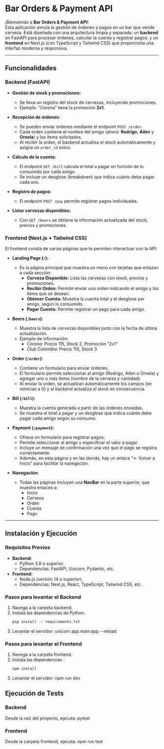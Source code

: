 # Bar Orders & Payment API

¡Bienvenido a **Bar Orders & Payment API**!  
Esta aplicación simula la gestión de órdenes y pagos en un bar que vende cerveza. Está diseñada con una arquitectura limpia y separada: un **backend** en FastAPI para procesar órdenes, calcular la cuenta y registrar pagos, y un **frontend** en Next.js (con TypeScript y Tailwind CSS) que proporciona una interfaz moderna y responsiva.

---

## Funcionalidades

### Backend (FastAPI)
- **Gestión de stock y promociones:**  
  - Se lleva un registro del stock de cervezas, incluyendo promociones.  
  - Ejemplo: "Corona" tiene la promoción **2x1**.

- **Recepción de órdenes:**  
  - Se pueden enviar órdenes mediante el endpoint `POST /order`.
  - Cada orden contiene el nombre del amigo (ahora: **Rodrigo**, **Ailen** y **Ornela**) y los ítems solicitados.
  - Al recibir la orden, el backend actualiza el stock automáticamente y asigna un `order_id` único.

- **Cálculo de la cuenta:**  
  - El endpoint `GET /bill` calcula el total a pagar en función de lo consumido por cada amigo.
  - Se incluye un desglose (breakdown) que indica cuánto debe pagar cada uno.

- **Registro de pagos:**  
  - El endpoint `POST /pay` permite registrar pagos individuales.

- **Listar cervezas disponibles:**  
  - Con `GET /beers` se obtiene la información actualizada del stock, precios y promociones.

### Frontend (Next.js + Tailwind CSS)
El frontend consta de varias páginas que te permiten interactuar con la API:

- **Landing Page (`/`):**  
  - Es la página principal que muestra un menú con tarjetas que enlazan a cada sección:
    - **Cerveza Disponible:** Lista las cervezas con stock, precios y promociones.
    - **Recibir Orden:** Permite enviar una orden indicando el amigo y los ítems que se desean.
    - **Obtener Cuenta:** Muestra la cuenta total y el desglose por amigo, según lo consumido.
    - **Pagar Cuenta:** Permite registrar un pago para cada amigo.

- **Beers (`/beers`):**  
  - Muestra la lista de cervezas disponibles junto con la fecha de última actualización.
  - Ejemplo de información:  
    - *Corona*: Precio 115, Stock 2, Promoción "2x1"  
    - *Club Colombia*: Precio 110, Stock 3

- **Order (`/order`):**  
  - Contiene un formulario para enviar órdenes.  
  - El formulario permite seleccionar al amigo (Rodrigo, Ailen o Ornela) y agregar uno o más ítems (nombre de la cerveza y cantidad).
  - Al enviar la orden, se actualizan automáticamente los campos (se reinician a 0) y el backend actualiza el stock en consecuencia.

- **Bill (`/bill`):**  
  - Muestra la cuenta generada a partir de las órdenes enviadas.
  - Se muestra el total a pagar y un desglose que indica cuánto debe pagar cada amigo según su consumo.

- **Payment (`/payment`):**  
  - Ofrece un formulario para registrar pagos.
  - Permite seleccionar al amigo y especificar el valor a pagar.
  - Incluye un mensaje de confirmación una vez que el pago se registra correctamente.
  - Además, en esta página y en las demás, hay un enlace "← Volver a Inicio" para facilitar la navegación.

- **Navegación:**  
  - Todas las páginas incluyen una **NavBar** en la parte superior, que muestra enlaces a:  
    - Inicio  
    - Cerveza  
    - Orden  
    - Cuenta  
    - Pago  

---

## Instalación y Ejecución

### Requisitos Previos
- **Backend:**  
  - Python 3.8 o superior.  
  - Dependencias: FastAPI, Uvicorn, Pydantic, etc.
- **Frontend:**  
  - Node.js (versión 14 o superior).  
  - Dependencias: Next.js, React, TypeScript, Tailwind CSS, etc.

### Pasos para levantar el Backend

1. Navega a la carpeta backend.
2. Instala las dependencias de Python:
   ```bash
   pip install -r requirements.txt
3. Levantar el servidor: uvicorn app.main:app --reload

### Pasos para levantar el Frontend

1. Navega a la carpeta frontend.
2. Instala las dependencias :
   ```bash
   npm install
3. Levantar el servidor: npm run dev

## Ejecución de Tests

### Backend
Desde la raíz del proyecto, ejecuta:
      pytest

### Frontend
Desde la carpeta frontend, ejecuta:
      npm run test